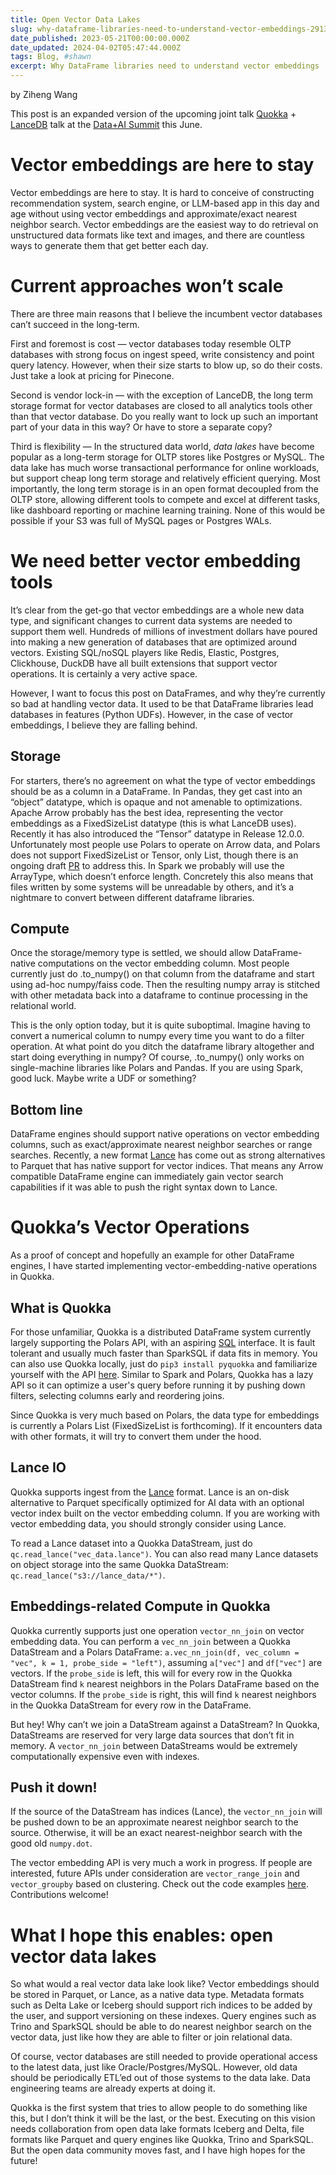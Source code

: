 ```yaml
---
title: Open Vector Data Lakes
slug: why-dataframe-libraries-need-to-understand-vector-embeddings-291343efd5c8
date_published: 2023-05-21T00:00:00.000Z
date_updated: 2024-04-02T05:47:44.000Z
tags: Blog, #shawn
excerpt: Why DataFrame libraries need to understand vector embeddings
---
```


by Ziheng Wang

This post is an expanded version of the upcoming joint talk [Quokka](https://github.com/marsupialtail/quokka) + [LanceDB](https://github.com/lancedb/lancedb) talk at the [Data+AI Summit](https://www.databricks.com/dataaisummit/) this June.

# Vector embeddings are here to stay

Vector embeddings are here to stay. It is hard to conceive of constructing recommendation system, search engine, or LLM-based app in this day and age without using vector embeddings and approximate/exact nearest neighbor search. Vector embeddings are the easiest way to do retrieval on unstructured data formats like text and images, and there are countless ways to generate them that get better each day.

# Current approaches won’t scale

There are three main reasons that I believe the incumbent vector databases can’t succeed in the long-term.

First and foremost is cost — vector databases today resemble OLTP databases with strong focus on ingest speed, write consistency and point query latency. However, when their size starts to blow up, so do their costs. Just take a look at pricing for Pinecone.

Second is vendor lock-in — with the exception of LanceDB, the long term storage format for vector databases are closed to all analytics tools other than that vector database. Do you really want to lock up such an important part of your data in this way? Or have to store a separate copy?

Third is flexibility — In the structured data world, *data lakes* have become popular as a long-term storage for OLTP stores like Postgres or MySQL. The data lake has much worse transactional performance for online workloads, but support cheap long term storage and relatively efficient querying. Most importantly, the long term storage is in an open format decoupled from the OLTP store, allowing different tools to compete and excel at different tasks, like dashboard reporting or machine learning training. None of this would be possible if your S3 was full of MySQL pages or Postgres WALs.

# We need better vector embedding tools

It’s clear from the get-go that vector embeddings are a whole new data type, and significant changes to current data systems are needed to support them well. Hundreds of millions of investment dollars have poured into making a new generation of databases that are optimized around vectors. Existing SQL/noSQL players like Redis, Elastic, Postgres, Clickhouse, DuckDB have all built extensions that support vector operations. It is certainly a very active space.

However, I want to focus this post on DataFrames, and why they’re currently so bad at handling vector data. It used to be that DataFrame libraries lead databases in features (Python UDFs). However, in the case of vector embeddings, I believe they are falling behind.

## Storage

For starters, there’s no agreement on what the type of vector embeddings should be as a column in a DataFrame. In Pandas, they get cast into an “object” datatype, which is opaque and not amenable to optimizations. Apache Arrow probably has the best idea, representing the vector embeddings as a FixedSizeList datatype (this is what LanceDB uses). Recently it has also introduced the “Tensor” datatype in Release 12.0.0. Unfortunately most people use Polars to operate on Arrow data, and Polars does not support FixedSizeList or Tensor, only List, though there is an ongoing draft [PR](https://github.com/pola-rs/polars/pull/8342) to address this. In Spark we probably will use the ArrayType, which doesn’t enforce length. Concretely this also means that files written by some systems will be unreadable by others, and it’s a nightmare to convert between different dataframe libraries.

## Compute

Once the storage/memory type is settled, we should allow DataFrame-native computations on the vector embedding column. Most people currently just do .to_numpy() on that column from the dataframe and start using ad-hoc numpy/faiss code. Then the resulting numpy array is stitched with other metadata back into a dataframe to continue processing in the relational world.

This is the only option today, but it is quite suboptimal. Imagine having to convert a numerical column to numpy every time you want to do a filter operation. At what point do you ditch the dataframe library altogether and start doing everything in numpy? Of course, .to_numpy() only works on single-machine libraries like Polars and Pandas. If you are using Spark, good luck. Maybe write a UDF or something?

## Bottom line

DataFrame engines should support native operations on vector embedding columns, such as exact/approximate nearest neighbor searches or range searches. Recently, a new format [Lance](https://github.com/eto-ai/lance) has come out as strong alternatives to Parquet that has native support for vector indices. That means any Arrow compatible DataFrame engine can immediately gain vector search capabilities if it was able to push the right syntax down to Lance.

# Quokka’s Vector Operations

As a proof of concept and hopefully an example for other DataFrame engines, I have started implementing vector-embedding-native operations in Quokka.

## What is Quokka

For those unfamiliar, Quokka is a distributed DataFrame system currently largely supporting the Polars API, with an aspiring [SQL](https://github.com/marsupialtail/quokka/blob/master/pyquokka/sql.py) interface. It is fault tolerant and usually much faster than SparkSQL if data fits in memory. You can also use Quokka locally, just do `pip3 install pyquokka` and familiarize yourself with the API [here](https://marsupialtail.github.io/quokka/simple/). Similar to Spark and Polars, Quokka has a lazy API so it can optimize a user's query before running it by pushing down filters, selecting columns early and reordering joins.

Since Quokka is very much based on Polars, the data type for embeddings is currently a Polars List (FixedSizeList is forthcoming). If it encounters data with other formats, it will try to convert them under the hood.

## Lance IO

Quokka supports ingest from the [Lance](https://github.com/eto-ai/lance) format. Lance is an on-disk alternative to Parquet specifically optimized for AI data with an optional vector index built on the vector embedding column. If you are working with vector embedding data, you should strongly consider using Lance.

To read a Lance dataset into a Quokka DataStream, just do `qc.read_lance("vec_data.lance")`. You can also read many Lance datasets on object storage into the same Quokka DataStream: `qc.read_lance("s3://lance_data/*")`.

## Embeddings-related Compute in Quokka

Quokka currently supports just one operation `vector_nn_join` on vector embedding data. You can perform a `vec_nn_join` between a Quokka DataStream and a Polars DataFrame: `a.vec_nn_join(df, vec_column = "vec", k = 1, probe_side = "left")`, assuming `a["vec"]` and `df["vec"]` are vectors. If the `probe_side` is left, this will for every row in the Quokka DataStream find `k` nearest neighbors in the Polars DataFrame based on the vector columns. If the `probe_side` is right, this will find `k` nearest neighbors in the Quokka DataStream for every row in the DataFrame.

But hey! Why can’t we join a DataStream against a DataStream? In Quokka, DataStreams are reserved for very large data sources that don’t fit in memory. A `vector_nn_join` between DataStreams would be extremely computationally expensive even with indexes.

## Push it down!

If the source of the DataStream has indices (Lance), the `vector_nn_join` will be pushed down to be an approximate nearest neighbor search to the source. Otherwise, it will be an exact nearest-neighbor search with the good old `numpy.dot`.

The vector embedding API is very much a work in progress. If people are interested, future APIs under consideration are `vector_range_join` and `vector_groupby` based on clustering. Check out the code examples [here](https://github.com/marsupialtail/quokka/blob/master/apps/vectors/do_lance.py). Contributions welcome!

# What I hope this enables: open vector data lakes

So what would a real vector data lake look like? Vector embeddings should be stored in Parquet, or Lance, as a native data type. Metadata formats such as Delta Lake or Iceberg should support rich indices to be added by the user, and support versioning on these indexes. Query engines such as Trino and SparkSQL should be able to do nearest neighbor search on the vector data, just like how they are able to filter or join relational data.

Of course, vector databases are still needed to provide operational access to the latest data, just like Oracle/Postgres/MySQL. However, old data should be periodically ETL’ed out of those systems to the data lake. Data engineering teams are already experts at doing it.

Quokka is the first system that tries to allow people to do something like this, but I don’t think it will be the last, or the best. Executing on this vision needs collaboration from open data lake formats Iceberg and Delta, file formats like Parquet and query engines like Quokka, Trino and SparkSQL. But the open data community moves fast, and I have high hopes for the future!
